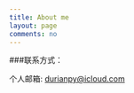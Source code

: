 ```yaml
---
title: About me
layout: page
comments: no
---
```



###联系方式：        

个人邮箱: [durianpy@icloud.com](mailto:durianpy@icloud.com)   


